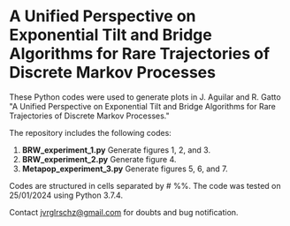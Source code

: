 # A Unified Perspective on Exponential Tilt and Bridge Algorithms for Rare Trajectories of Discrete Markov Processes
These Python codes were used to generate plots in J. Aguilar and R. Gatto "A Unified Perspective on Exponential Tilt and Bridge Algorithms for Rare Trajectories of Discrete Markov Processes."

The repository includes the following codes:

1. **BRW_experiment_1.py** Generate figures 1, 2, and 3.
2. **BRW_experiment_2.py** Generate figure 4.
3. **Metapop_experiment_3.py** Generate figures 5, 6, and 7.

Codes are structured in cells separated by # %%. The code was tested on 25/01/2024 using Python 3.7.4.

Contact jvrglrschz@gmail.com for doubts and bug notification.
